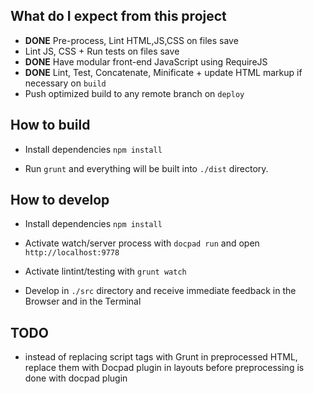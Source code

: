 What do I expect from this project
----------------------------------

- **DONE** Pre-process, Lint HTML,JS,CSS on files save
- Lint JS, CSS + Run tests on files save
- **DONE** Have modular front-end JavaScript using RequireJS
- **DONE** Lint, Test, Concatenate, Minificate + update HTML markup if necessary on `build`
- Push optimized build to any remote branch on `deploy`

How to build
------------

- Install dependencies `npm install`

- Run `grunt` and everything will be built into `./dist` directory.

How to develop
--------------


- Install dependencies `npm install`

- Activate watch/server process with `docpad run` and open
  `http://localhost:9778`

- Activate lintint/testing with `grunt watch`

- Develop in `./src` directory and receive immediate feedback in the
  Browser and in the Terminal


TODO
----

- instead of replacing script tags with Grunt in preprocessed HTML,
  replace them with Docpad plugin in layouts before preprocessing is done
  with docpad plugin
